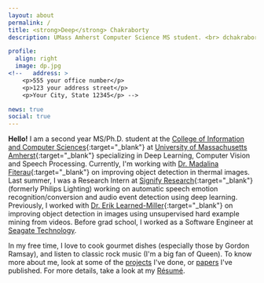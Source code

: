 ```yaml
---
layout: about
permalink: /
title: <strong>Deep</strong> Chakraborty
description: UMass Amherst Computer Science MS student. <br> dchakraborty [at] cs.umass.edu

profile:
  align: right
  image: dp.jpg
<!--   address: >
    <p>555 your office number</p>
    <p>123 your address street</p>
    <p>Your City, State 12345</p> -->

news: true
social: true
---
```


**Hello!** I am a second year MS/Ph.D. student at the [College of Information and Computer Sciences](https://www.cics.umass.edu/){:target="\_blank"} at [University of Massachusetts Amherst](https://www.umass.edu/){:target="\_blank"} specializing in Deep Learning, Computer Vision and Speech Processing. Currently, I'm working with [Dr. Madalina Fiterau](http://www.cs.cmu.edu/~mfiterau/){:target="\_blank"} on improving object detection in thermal images. Last summer, I was a Research Intern at [Signify Research](https://www.signify.com/en-us){:target="\_blank"} (formerly Philips Lighting) working on automatic speech emotion recognition/conversion and audio event detection using deep learning. 
Previously, I worked with [Dr. Erik Learned-Miller](https://people.cs.umass.edu/~elm/){:target="\_blank"} on improving object detection in images using unsupervised hard example mining from videos. Before grad school, I worked as a Software Engineer at [Seagate Technology](https://www.seagate.com/).

In my free time, I love to cook gourmet dishes (especially those by Gordon Ramsay), and listen to classic rock music (I'm a big fan of Queen). To know more about me, look at some of the [projects](/projects) I've done, or [papers](/publications) I've published. For more details, take a look at my [Résumé](/assets/docs/Deep_Chakraborty_Resume.pdf).